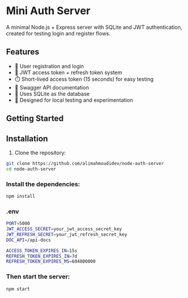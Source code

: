 # Mini Auth Server

A minimal Node.js + Express server with SQLite and JWT authentication, created for testing login and register flows.

## Features

- 🔐 User registration and login
- 🔑 JWT access token + refresh token system
- ⏱️ Short-lived access token (15 seconds) for easy testing
- 📘 Swagger API documentation
- 💾 Uses SQLite as the database
- 🧪 Designed for local testing and experimentation

## Getting Started

## Installation

1. Clone the repository:
```bash
git clone https://github.com/alimahmoudidev/node-auth-server
cd node-auth-server
```

### Install the dependencies:

```bash
npm install
```

### .env

```bash
PORT=5000
JWT_ACCESS_SECRET=your_jwt_access_secret_key
JWT_REFRESH_SECRET=your_jwt_refresh_secret_key
DOC_API=/api-docs

ACCESS_TOKEN_EXPIRES_IN=15s
REFRESH_TOKEN_EXPIRES_IN=7d
REFRESH_TOKEN_EXPIRES_MS=604800000
```

### Then start the server:

```bash
npm start
```
